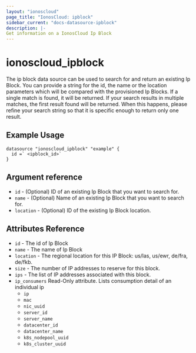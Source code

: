 ```yaml
---
layout: "ionoscloud"
page_title: "IonosCloud: ipblock"
sidebar_current: "docs-datasource-ipblock"
description: |-
Get information on a IonosCloud Ip Block
---
```


# ionoscloud\_ipblock


The ip block data source can be used to search for and return an existing Ip Block. 
You can provide a string for the id, the name or the location parameters which will be compared with the provisioned Ip Blocks. 
If a single match is found, it will be returned. If your search results in multiple matches, the first result found will be returned.
When this happens, please refine your search string so that it is specific enough to return only one result.


## Example Usage

```hcl
datasource "ionoscloud_ipblock" "example" {
  id =` <ipblock_id>`
}
```

## Argument reference

* `id` - (Optional) ID of an existing Ip Block that you want to search for.
* `name` - (Optional) Name of an existing Ip Block that you want to search for.
* `location` - (Optional) ID of the existing Ip Block location.

## Attributes Reference
* `id` - The id of Ip Block
* `name` - The name of Ip Block
* `location` - The regional location for this IP Block: us/las, us/ewr, de/fra, de/fkb.
* `size` - The number of IP addresses to reserve for this block.
* `ips` - The list of IP addresses associated with this block.
* `ip_consumers` Read-Only attribute. Lists consumption detail of an individual ip
    * `ip`
    * `mac`
    * `nic_uuid`
    * `server_id`
    * `server_name`
    * `datacenter_id`
    * `datacenter_name`
    * `k8s_nodepool_uuid`
    * `k8s_cluster_uuid`